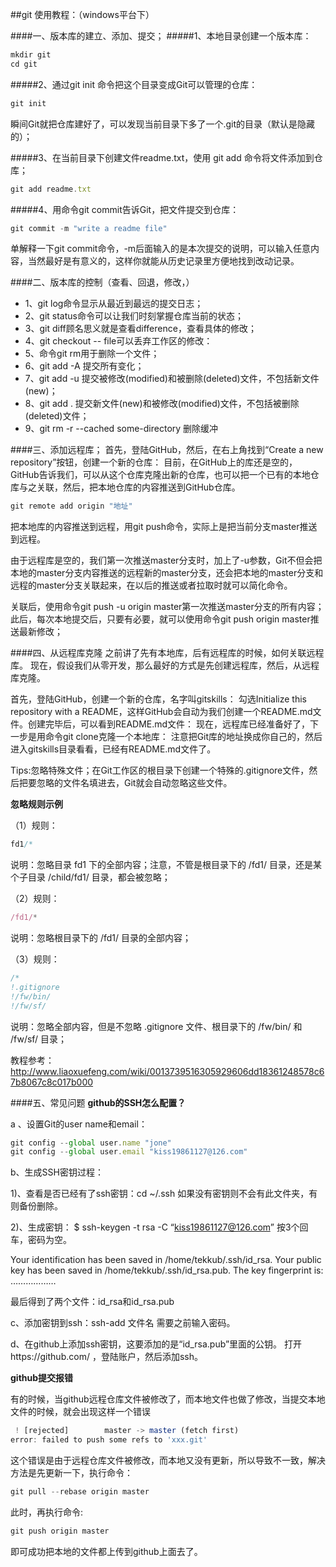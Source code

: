 ##git 使用教程：（windows平台下）

####一、版本库的建立、添加、提交；
#####1、本地目录创建一个版本库：
```javascript
mkdir git 
cd git 
```
#####2、通过git init 命令把这个目录变成Git可以管理的仓库：
```javascript
git init
```

瞬间Git就把仓库建好了，可以发现当前目录下多了一个.git的目录（默认是隐藏的）；

#####3、在当前目录下创建文件readme.txt，使用 git add 命令将文件添加到仓库；
```javascript
git add readme.txt
```
#####4、用命令git commit告诉Git，把文件提交到仓库：
```javascript
git commit -m "write a readme file"
```
单解释一下git commit命令，-m后面输入的是本次提交的说明，可以输入任意内容，当然最好是有意义的，这样你就能从历史记录里方便地找到改动记录。

####二、版本库的控制（查看、回退，修改，）
* 1、git log命令显示从最近到最远的提交日志；
* 2、git status命令可以让我们时刻掌握仓库当前的状态；
* 3、git diff顾名思义就是查看difference，查看具体的修改；
* 4、git checkout -- file可以丢弃工作区的修改：
* 5、命令git rm用于删除一个文件；
* 6、git add -A  提交所有变化；
* 7、git add -u  提交被修改(modified)和被删除(deleted)文件，不包括新文件(new)；
* 8、git add .   提交新文件(new)和被修改(modified)文件，不包括被删除(deleted)文件；
* 9、git rm -r --cached some-directory 删除缓冲

####三、添加远程库；
首先，登陆GitHub，然后，在右上角找到“Create a new repository”按钮，创建一个新的仓库：
目前，在GitHub上的库还是空的，GitHub告诉我们，可以从这个仓库克隆出新的仓库，也可以把一个已有的本地仓库与之关联，然后，把本地仓库的内容推送到GitHub仓库。
```javascript
git remote add origin "地址"
```
把本地库的内容推送到远程，用git push命令，实际上是把当前分支master推送到远程。

由于远程库是空的，我们第一次推送master分支时，加上了-u参数，Git不但会把本地的master分支内容推送的远程新的master分支，还会把本地的master分支和远程的master分支关联起来，在以后的推送或者拉取时就可以简化命令。

关联后，使用命令git push -u origin master第一次推送master分支的所有内容；
此后，每次本地提交后，只要有必要，就可以使用命令git push origin master推送最新修改；

####四、从远程库克隆
之前讲了先有本地库，后有远程库的时候，如何关联远程库。
现在，假设我们从零开发，那么最好的方式是先创建远程库，然后，从远程库克隆。

首先，登陆GitHub，创建一个新的仓库，名字叫gitskills：
勾选Initialize this repository with a README，这样GitHub会自动为我们创建一个README.md文件。创建完毕后，可以看到README.md文件：
现在，远程库已经准备好了，下一步是用命令git clone克隆一个本地库：
注意把Git库的地址换成你自己的，然后进入gitskills目录看看，已经有README.md文件了。

Tips:忽略特殊文件；在Git工作区的根目录下创建一个特殊的.gitignore文件，然后把要忽略的文件名填进去，Git就会自动忽略这些文件。

**忽略规则示例**

（1）规则：
```javascript
fd1/*
```
说明：忽略目录 fd1 下的全部内容；注意，不管是根目录下的 /fd1/ 目录，还是某个子目录 /child/fd1/ 目录，都会被忽略；

（2）规则：
```javascript
/fd1/*
```
说明：忽略根目录下的 /fd1/ 目录的全部内容；

（3）规则：
```javascript
/*
!.gitignore
!/fw/bin/
!/fw/sf/
```
说明：忽略全部内容，但是不忽略 .gitignore 文件、根目录下的 /fw/bin/ 和 /fw/sf/ 目录；

教程参考：http://www.liaoxuefeng.com/wiki/0013739516305929606dd18361248578c67b8067c8c017b000

####五、常见问题
**github的SSH怎么配置？**

a 、设置Git的user name和email： 
```javascript
git config --global user.name "jone"
git config --global user.email "kiss19861127@126.com"
```

b、生成SSH密钥过程：

1)、查看是否已经有了ssh密钥：cd ~/.ssh
如果没有密钥则不会有此文件夹，有则备份删除。

2)、生成密钥：
$ ssh-keygen -t rsa -C “kiss19861127@126.com”
按3个回车，密码为空。

Your identification has been saved in /home/tekkub/.ssh/id_rsa.
Your public key has been saved in /home/tekkub/.ssh/id_rsa.pub.
The key fingerprint is:
………………

最后得到了两个文件：id_rsa和id_rsa.pub

c、添加密钥到ssh：ssh-add 文件名
需要之前输入密码。

d、在github上添加ssh密钥，这要添加的是“id_rsa.pub”里面的公钥。
打开https://github.com/ ，登陆账户，然后添加ssh。

**github提交报错**

有的时候，当github远程仓库文件被修改了，而本地文件也做了修改，当提交本地文件的时候，就会出现这样一个错误
```javascript
 ! [rejected]        master -> master (fetch first)
error: failed to push some refs to 'xxx.git'
```
这个错误是由于远程仓库文件被修改，而本地又没有更新，所以导致不一致，解决方法是先更新一下，执行命令：
```javascript
git pull --rebase origin master
```
此时，再执行命令:
```javascript
git push origin master
```
即可成功把本地的文件都上传到github上面去了。

